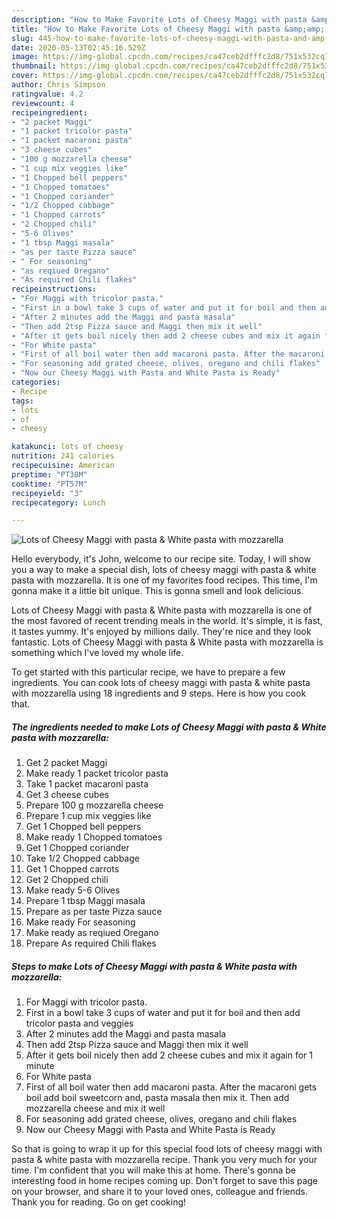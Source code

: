 ```yaml
---
description: "How to Make Favorite Lots of Cheesy Maggi with pasta &amp;amp; White pasta with mozzarella"
title: "How to Make Favorite Lots of Cheesy Maggi with pasta &amp;amp; White pasta with mozzarella"
slug: 445-how-to-make-favorite-lots-of-cheesy-maggi-with-pasta-and-amp-white-pasta-with-mozzarella
date: 2020-05-13T02:45:16.529Z
image: https://img-global.cpcdn.com/recipes/ca47ceb2dfffc2d8/751x532cq70/lots-of-cheesy-maggi-with-pasta-white-pasta-with-mozzarella-recipe-main-photo.jpg
thumbnail: https://img-global.cpcdn.com/recipes/ca47ceb2dfffc2d8/751x532cq70/lots-of-cheesy-maggi-with-pasta-white-pasta-with-mozzarella-recipe-main-photo.jpg
cover: https://img-global.cpcdn.com/recipes/ca47ceb2dfffc2d8/751x532cq70/lots-of-cheesy-maggi-with-pasta-white-pasta-with-mozzarella-recipe-main-photo.jpg
author: Chris Simpson
ratingvalue: 4.2
reviewcount: 4
recipeingredient:
- "2 packet Maggi"
- "1 packet tricolor pasta"
- "1 packet macaroni pasta"
- "3 cheese cubes"
- "100 g mozzarella cheese"
- "1 cup mix veggies like"
- "1 Chopped bell peppers"
- "1 Chopped tomatoes"
- "1 Chopped coriander"
- "1/2 Chopped cabbage"
- "1 Chopped carrots"
- "2 Chopped chili"
- "5-6 Olives"
- "1 tbsp Maggi masala"
- "as per taste Pizza sauce"
- " For seasoning"
- "as reqiued Oregano"
- "As required Chili flakes"
recipeinstructions:
- "For Maggi with tricolor pasta."
- "First in a bowl take 3 cups of water and put it for boil and then add tricolor pasta and veggies"
- "After 2 minutes add the Maggi and pasta masala"
- "Then add 2tsp Pizza sauce and Maggi then mix it well"
- "After it gets boil nicely then add 2 cheese cubes and mix it again for 1 minute"
- "For White pasta"
- "First of all boil water then add macaroni pasta. After the macaroni gets boil add boil sweetcorn and, pasta masala then mix it. Then add mozzarella cheese and mix it well"
- "For seasoning add grated cheese, olives, oregano and chili flakes"
- "Now our Cheesy Maggi with Pasta and White Pasta is Ready"
categories:
- Recipe
tags:
- lots
- of
- cheesy

katakunci: lots of cheesy 
nutrition: 241 calories
recipecuisine: American
preptime: "PT38M"
cooktime: "PT57M"
recipeyield: "3"
recipecategory: Lunch

---
```



![Lots of Cheesy Maggi with pasta &amp; White pasta with mozzarella](https://img-global.cpcdn.com/recipes/ca47ceb2dfffc2d8/751x532cq70/lots-of-cheesy-maggi-with-pasta-white-pasta-with-mozzarella-recipe-main-photo.jpg)

Hello everybody, it's John, welcome to our recipe site. Today, I will show you a way to make a special dish, lots of cheesy maggi with pasta &amp; white pasta with mozzarella. It is one of my favorites food recipes. This time, I'm gonna make it a little bit unique. This is gonna smell and look delicious.

Lots of Cheesy Maggi with pasta &amp; White pasta with mozzarella is one of the most favored of recent trending meals in the world. It's simple, it is fast, it tastes yummy. It's enjoyed by millions daily. They're nice and they look fantastic. Lots of Cheesy Maggi with pasta &amp; White pasta with mozzarella is something which I've loved my whole life.




To get started with this particular recipe, we have to prepare a few ingredients. You can cook lots of cheesy maggi with pasta &amp; white pasta with mozzarella using 18 ingredients and 9 steps. Here is how you cook that.

<!--inarticleads1-->

##### The ingredients needed to make Lots of Cheesy Maggi with pasta &amp; White pasta with mozzarella:

1. Get 2 packet Maggi
1. Make ready 1 packet tricolor pasta
1. Take 1 packet macaroni pasta
1. Get 3 cheese cubes
1. Prepare 100 g mozzarella cheese
1. Prepare 1 cup mix veggies like
1. Get 1 Chopped bell peppers
1. Make ready 1 Chopped tomatoes
1. Get 1 Chopped coriander
1. Take 1/2 Chopped cabbage
1. Get 1 Chopped carrots
1. Get 2 Chopped chili
1. Make ready 5-6 Olives
1. Prepare 1 tbsp Maggi masala
1. Prepare as per taste Pizza sauce
1. Make ready  For seasoning
1. Make ready as reqiued Oregano
1. Prepare As required Chili flakes




<!--inarticleads2-->

##### Steps to make Lots of Cheesy Maggi with pasta &amp; White pasta with mozzarella:

1. For Maggi with tricolor pasta.
1. First in a bowl take 3 cups of water and put it for boil and then add tricolor pasta and veggies
1. After 2 minutes add the Maggi and pasta masala
1. Then add 2tsp Pizza sauce and Maggi then mix it well
1. After it gets boil nicely then add 2 cheese cubes and mix it again for 1 minute
1. For White pasta
1. First of all boil water then add macaroni pasta. After the macaroni gets boil add boil sweetcorn and, pasta masala then mix it. Then add mozzarella cheese and mix it well
1. For seasoning add grated cheese, olives, oregano and chili flakes
1. Now our Cheesy Maggi with Pasta and White Pasta is Ready




So that is going to wrap it up for this special food lots of cheesy maggi with pasta &amp; white pasta with mozzarella recipe. Thank you very much for your time. I'm confident that you will make this at home. There's gonna be interesting food in home recipes coming up. Don't forget to save this page on your browser, and share it to your loved ones, colleague and friends. Thank you for reading. Go on get cooking!
